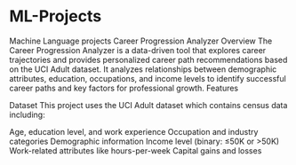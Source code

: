 # ML-Projects
Machine Language projects
Career Progression Analyzer
Overview
The Career Progression Analyzer is a data-driven tool that explores career trajectories and provides personalized career path recommendations based on the UCI Adult dataset. It analyzes relationships between demographic attributes, education, occupations, and income levels to identify successful career paths and key factors for professional growth.
Features

Dataset
This project uses the UCI Adult dataset which contains census data including:

Age, education level, and work experience
Occupation and industry categories
Demographic information
Income level (binary: ≤50K or >50K)
Work-related attributes like hours-per-week
Capital gains and losses

